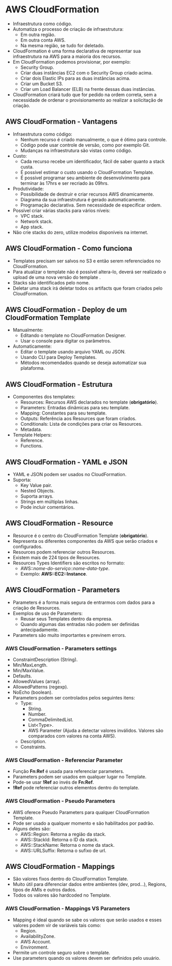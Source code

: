 # AWS CloudFormation

- Infraestrutura como código.
- Automatiza o processo de criação de infraestrutura:
  - Em outra região.
  - Em outra conta AWS.
  - Na mesma região, se tudo for deletado.
- CloudFormation é uma forma declarativa de representar sua infraestrutura na AWS para a maioria dos recursos.
- Em CloudFormation podemos provisionar, por exemplo:
  - Security Group.
  - Criar duas instâncias EC2 com o Security Group criado acima.
  - Criar dois Elastic IPs para as duas instâncias acima.
  - Criar um Bucket S3.
  - Criar um Load Balancer (ELB) na frente dessas duas instâncias.
- CloudFormation criará tudo que for pedido na ordem correta, sem a necessidade de ordenar o provisionamento ao realizar a solicitação de criação.

## AWS CloudFormation - Vantagens

- Infraestrutura como código:
  - Nenhum recurso é criado manualmente, o que é ótimo para controle.
  - Código pode usar controle de versão, como por exemplo Git.
  - Mudanças na infraestrutura são vistas como código.
- Custo:
  - Cada recurso recebe um identificador, fácil de saber quanto a stack custa.
  - É possível estimar o custo usando o CloudFormation Template.
  - É possível programar seu ambiente de desenvolvimento para terminar às 17hrs e ser recriado às 09hrs.
- Produtividade:
  - Possibilidade de destruir e criar recursos AWS dinamicamente.
  - Diagrama da sua infraestrutura é gerado automaticamente.
  - Programação declarativa. Sem necessidade de especificar ordem.
- Possível criar várias stacks para vários níveis:
  - VPC stack.
  - Network stack.
  - App stack.
- Não crie stacks do zero, utilize modelos disponíveis na internet.

## AWS CloudFormation - Como funciona

- Templates precisam ser salvos no S3 e então serem referenciados no CloudFormation.
- Para atualizar o template não é possível altera-lo, deverá ser realizado o upload de uma nova versão do template .
- Stacks são identificados pelo nome.
- Deletar uma stack irá deletar todos os artifacts que foram criados pelo CloudFormation.

## AWS CloudFormation - Deploy de um CloudFormation Template

- Manualmente:
  - Editando o template no CloudFormation Designer.
  - Usar o console para digitar os parâmetros.
- Automaticamente:
  - Editar o template usando arquivo YAML ou JSON.
  - Usando CLI para Deploy Templates.
  - Métodos recomendados quando se deseja automatizar sua plataforma.

## AWS CloudFormation - Estrutura

- Componentes dos templates:
  - Resources: Recursos AWS declarados no template (**obrigatório**).
  - Parameters: Entradas dinâmicas para seu template.
  - Mapping: Constantes para seu template.
  - Outputs: Referência aos Resources que foram criados.
  - Conditionals: Lista de condições para criar os Resources.
  - Metadata.
- Template Helpers:
  - Reference.
  - Functions.

## AWS CloudFormation - YAML e JSON

- YAML e JSON podem ser usados no CloudFormation.
- Suporta:
  - Key Value pair.
  - Nested Objects.
  - Suporta arrays.
  - Strings em múltiplas linhas.
  - Pode incluir comentários.

## AWS CloudFormation - Resource

- Resource é o centro do CloudFormation Template (**obrigatório**).
- Representa os diferentes componentes da AWS que serão criados e configurados.
- Resources podem referenciar outros Resources.
- Existem mais de 224 tipos de Resources.
- Resources Types Identifiers são escritos no formato:
  - AWS::_nome-do-serviço_::_nome-data-type_.
  - Exemplo: **AWS::EC2::Instance**.

## AWS CloudFormation - Parameters

- Parameters é a forma mais segura de entrarmos com dados para a criação de Resources.
- Exemplos de uso de Parameters:
  - Reusar seus Templates dentro da empresa.
  - Quando algumas das entradas não podem ser definidas antecipadamente.
- Parameters são muito importantes e previnem errors.

### AWS CloudFormation - Parameters settings

- ConstraintDescription (String).
- Min/MaxLength.
- Min/MaxValue.
- Defaults.
- AllowedValues (array).
- AllowedPatterns (regexp).
- NoEcho (boolean).
- Parameters podem ser controlados pelos seguintes itens:
  - Type:
    - String.
    - Number.
    - CommaDelimitedList.
    - List\<Type>.
    - AWS Parameter (Ajuda a detectar valores inválidos. Valores são comparados com valores na conta AWS).
  - Description.
  - Constraints.

### AWS CloudFormation - Referenciar Parameter

- Função **Fn:Ref** é usada para referenciar parameters.
- Parameters podem ser usados em qualquer lugar no Template.
- Pode-se usar **!Ref** ao invés de **Fn:Ref**.
- **!Ref** pode referenciar outros elementos dentro do template.

### AWS CloudFormation - Pseudo Parameters

- AWS oferece Pseudo Parameters para qualquer CloudFormation Template.
- Pode ser usado a qualquer momento e são habilitados por padrão.
- Alguns deles são:
  - AWS::Region: Retorna a região da stack.
  - AWS::StackId: Retorna o ID da stack.
  - AWS::StackName: Retorna o nome da stack.
  - AWS::URLSuffix: Retorna o sufixo de url.

## AWS CloudFormation - Mappings

- São valores fixos dentro do CloudFormation Template.
- Muito útil para diferenciar dados entre ambientes (dev, prod...), Regions, tipos de AMIs e outros dados.
- Todos os valores são hardcoded no Template.

### AWS CloudFormation - Mappings VS Parameters

- Mapping é ideal quando se sabe os valores que serão usados e esses valores podem vir de variáveis tais como:
  - Region.
  - AvailabilityZone.
  - AWS Account.
  - Environment.
- Permite um controle seguro sobre o template.
- Use parameters quando os valores devem ser definidos pelo usuário.
